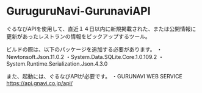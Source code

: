 # GuruguruNavi-GurunaviAPI
ぐるなびAPIを使用して、直近１４日以内に新規掲載された、または公開情報に更新があったレストランの情報をピックアップするツール。

ビルドの際は、以下のパッケージを追加する必要があります。
・Newtonsoft.Json.11.0.2
・System.Data.SQLite.Core.1.0.109.2
・System.Runtime.Serialization.Json.4.3.0

また、起動には、ぐるなびAPIが必要です。
・GURUNAVI WEB SERVICE
  https://api.gnavi.co.jp/api/

